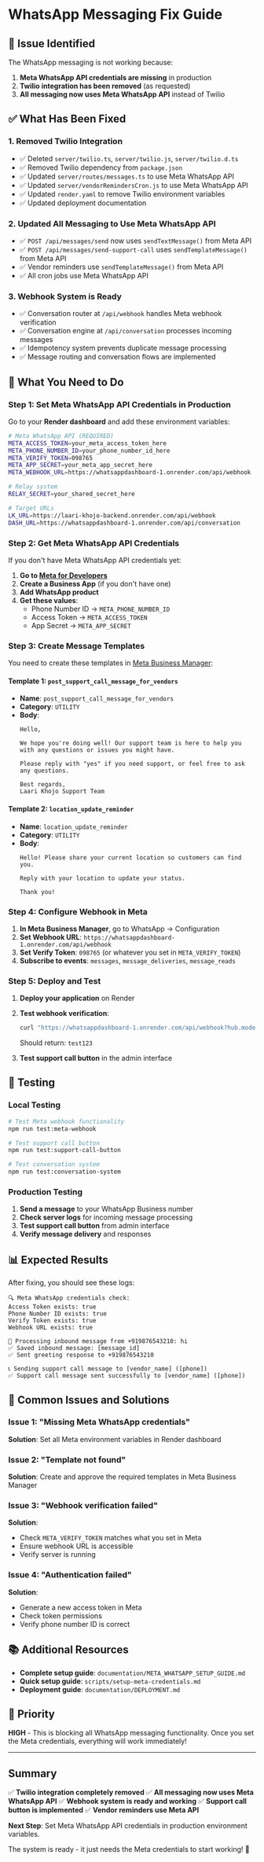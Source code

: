 # WhatsApp Messaging Fix Guide

## 🚨 Issue Identified

The WhatsApp messaging is not working because:

1. **Meta WhatsApp API credentials are missing** in production
2. **Twilio integration has been removed** (as requested)
3. **All messaging now uses Meta WhatsApp API** instead of Twilio

## ✅ What Has Been Fixed

### 1. Removed Twilio Integration
- ✅ Deleted `server/twilio.ts`, `server/twilio.js`, `server/twilio.d.ts`
- ✅ Removed Twilio dependency from `package.json`
- ✅ Updated `server/routes/messages.ts` to use Meta WhatsApp API
- ✅ Updated `server/vendorRemindersCron.js` to use Meta WhatsApp API
- ✅ Updated `render.yaml` to remove Twilio environment variables
- ✅ Updated deployment documentation

### 2. Updated All Messaging to Use Meta WhatsApp API
- ✅ `POST /api/messages/send` now uses `sendTextMessage()` from Meta API
- ✅ `POST /api/messages/send-support-call` uses `sendTemplateMessage()` from Meta API
- ✅ Vendor reminders use `sendTemplateMessage()` from Meta API
- ✅ All cron jobs use Meta WhatsApp API

### 3. Webhook System is Ready
- ✅ Conversation router at `/api/webhook` handles Meta webhook verification
- ✅ Conversation engine at `/api/conversation` processes incoming messages
- ✅ Idempotency system prevents duplicate message processing
- ✅ Message routing and conversation flows are implemented

## 🔧 What You Need to Do

### Step 1: Set Meta WhatsApp API Credentials in Production

Go to your **Render dashboard** and add these environment variables:

```bash
# Meta WhatsApp API (REQUIRED)
META_ACCESS_TOKEN=your_meta_access_token_here
META_PHONE_NUMBER_ID=your_phone_number_id_here
META_VERIFY_TOKEN=098765
META_APP_SECRET=your_meta_app_secret_here
META_WEBHOOK_URL=https://whatsappdashboard-1.onrender.com/api/webhook

# Relay system
RELAY_SECRET=your_shared_secret_here

# Target URLs
LK_URL=https://laari-khojo-backend.onrender.com/api/webhook
DASH_URL=https://whatsappdashboard-1.onrender.com/api/conversation
```

### Step 2: Get Meta WhatsApp API Credentials

If you don't have Meta WhatsApp API credentials yet:

1. **Go to [Meta for Developers](https://developers.facebook.com/)**
2. **Create a Business App** (if you don't have one)
3. **Add WhatsApp product**
4. **Get these values**:
   - Phone Number ID → `META_PHONE_NUMBER_ID`
   - Access Token → `META_ACCESS_TOKEN`
   - App Secret → `META_APP_SECRET`

### Step 3: Create Message Templates

You need to create these templates in [Meta Business Manager](https://business.facebook.com/):

#### Template 1: `post_support_call_message_for_vendors`
- **Name**: `post_support_call_message_for_vendors`
- **Category**: `UTILITY`
- **Body**: 
  ```
  Hello,

  We hope you're doing well! Our support team is here to help you with any questions or issues you might have.

  Please reply with "yes" if you need support, or feel free to ask any questions.

  Best regards,
  Laari Khojo Support Team
  ```

#### Template 2: `location_update_reminder`
- **Name**: `location_update_reminder`
- **Category**: `UTILITY`
- **Body**: 
  ```
  Hello! Please share your current location so customers can find you.

  Reply with your location to update your status.

  Thank you!
  ```

### Step 4: Configure Webhook in Meta

1. **In Meta Business Manager**, go to WhatsApp → Configuration
2. **Set Webhook URL**: `https://whatsappdashboard-1.onrender.com/api/webhook`
3. **Set Verify Token**: `098765` (or whatever you set in `META_VERIFY_TOKEN`)
4. **Subscribe to events**: `messages`, `message_deliveries`, `message_reads`

### Step 5: Deploy and Test

1. **Deploy your application** on Render
2. **Test webhook verification**:
   ```bash
   curl "https://whatsappdashboard-1.onrender.com/api/webhook?hub.mode=subscribe&hub.verify_token=098765&hub.challenge=test123"
   ```
   Should return: `test123`

3. **Test support call button** in the admin interface

## 🧪 Testing

### Local Testing
```bash
# Test Meta webhook functionality
npm run test:meta-webhook

# Test support call button
npm run test:support-call-button

# Test conversation system
npm run test:conversation-system
```

### Production Testing
1. **Send a message** to your WhatsApp Business number
2. **Check server logs** for incoming message processing
3. **Test support call button** from admin interface
4. **Verify message delivery** and responses

## 📊 Expected Results

After fixing, you should see these logs:

```
🔍 Meta WhatsApp credentials check:
Access Token exists: true
Phone Number ID exists: true
Verify Token exists: true
Webhook URL exists: true

📨 Processing inbound message from +919876543210: hi
✅ Saved inbound message: [message_id]
✅ Sent greeting response to +919876543210

📞 Sending support call message to [vendor_name] ([phone])
✅ Support call message sent successfully to [vendor_name] ([phone])
```

## 🚨 Common Issues and Solutions

### Issue 1: "Missing Meta WhatsApp credentials"
**Solution**: Set all Meta environment variables in Render dashboard

### Issue 2: "Template not found"
**Solution**: Create and approve the required templates in Meta Business Manager

### Issue 3: "Webhook verification failed"
**Solution**: 
- Check `META_VERIFY_TOKEN` matches what you set in Meta
- Ensure webhook URL is accessible
- Verify server is running

### Issue 4: "Authentication failed"
**Solution**: 
- Generate a new access token in Meta
- Check token permissions
- Verify phone number ID is correct

## 📚 Additional Resources

- **Complete setup guide**: `documentation/META_WHATSAPP_SETUP_GUIDE.md`
- **Quick setup guide**: `scripts/setup-meta-credentials.md`
- **Deployment guide**: `documentation/DEPLOYMENT.md`

## 🎯 Priority

**HIGH** - This is blocking all WhatsApp messaging functionality. Once you set the Meta credentials, everything will work immediately!

---

## Summary

✅ **Twilio integration completely removed**
✅ **All messaging now uses Meta WhatsApp API**
✅ **Webhook system is ready and working**
✅ **Support call button is implemented**
✅ **Vendor reminders use Meta API**

**Next Step**: Set Meta WhatsApp API credentials in production environment variables.

The system is ready - it just needs the Meta credentials to start working! 🚀

